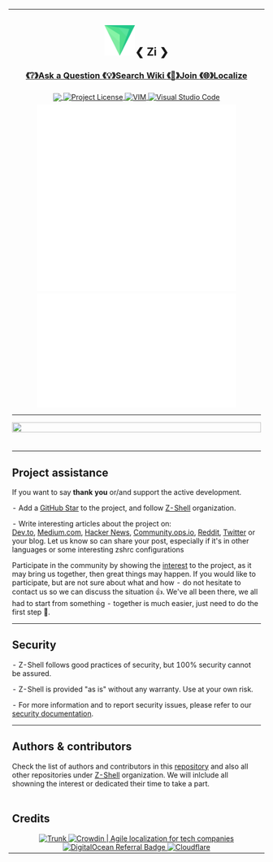 <!-- @format -->

<!-- markdownlint-disable MD041 -->
<table style="width:100%;height:auto">
 <tr align="justify" margin-left="auto" margin-right="auto"><td align="center">
  <h2>
   <a title="❮ Zi ❯" target="_self" href="https://github.com/z-shell/wiki">
  <img style="width:60;height:60px"
    src="https://raw.githubusercontent.com/z-shell/zi/main/docs/images/logo.svg"
    alt="Logo" /></a>❮ Zi ❯
  </h2>
<h3>
  <a href="https://discussions.zshell.dev/">《❔》Ask a Question </a>
  <a href="https://wiki.zshell.dev/search/">《💡》Search Wiki </a>
  <a href="https://github.com/z-shell/community/issues/new?assignees=&labels=%F0%9F%91%A5+member&template=membership.yml&title=team%3A+">《💜》Join </a>
  <a href="https://translate.zshell.dev/">《🌐》Localize </a>
</h3>

  </tr>
<tr>
<td align="center">
  <a title="Crowdin" target="_self" href="https://translate.zshell.dev/">
    <img align="center" src="https://badges.crowdin.net/e/f108c12713ee8526ac878d5671ad6e29/localized.svg" />
  </a>
  <!--
  <a title="Releases" target="_self" href="https://github.com/z-shell/wiki/releases">
    <img align="center" src="https://img.shields.io/github/tag/z-shell/wiki.svg" alt="Version" />
  </a>
  -->
  <a title="License GPL-3.0" target="_self" href="https://www.gnu.org/licenses/gpl-3.0">
    <img align="center" src="https://img.shields.io/badge/License-GPL%20v3-blue.svg" alt="Project License" />
  </a>
  <a title="VIM" target="_self" href="https://github.com/z-shell/zi-vim-syntax">
    <img align="center" src="https://img.shields.io/badge/--019733?logo=vim" alt="VIM" />
  </a>
  <a title="wiki" target="_self" href="https://open.vscode.dev/z-shell/wiki">
    <img
      align="center"
      src="https://img.shields.io/badge/--007ACC?logo=visual%20studio%20code&logoColor=ffffff"
      alt="Visual Studio Code"
    />
  </a>
</td>
</tr>
<tr>
  <td align="center">
  <img
    align="center" style="width:80%;height:auto"
    src="https://raw.githubusercontent.com/z-shell/.github/main/metrics/plugin/followup/wiki_followup.svg"
  />
  <img
    align="center" style="width:80%;height:auto"
    src="https://raw.githubusercontent.com/z-shell/.github/main/metrics/plugin/metrics.svg"
  />
  </td>
</tr>
<tr>
<td align="center">
<a title="Zi Wiki" target="_self" href="https://github.com/z-shell/wiki">
  <img
    align="center" style="width:80%;height:auto"
    src="https://raw.githubusercontent.com/z-shell/.github/main/metrics/plugin/pagespeed/detailed.svg"
  /><hr />
</a>
 <p align="center"><a href="https://asciinema.org/a/459358" target="_blank"><img align="center" style="width:100%;height:100%" src="https://asciinema.org/a/459358.svg" /></a><p>
  </td>
 </tr>
 <tr><td align="left">
  <hr />
 <h2 align="left">Project assistance</h2>
 <p> If you want to say <b>thank you</b> or/and support the active development.</p>
 <p> - Add a <a href="https://github.com/z-shell/zi">GitHub Star</a> to the project, and follow <a href="https://github.com/z-shell">Z-Shell</a> organization. </p>
 <p> - Write interesting articles about the project on: <br />
  <a href="https://dev.to/">Dev.to</a>, <a href="https://medium.com/">Medium.com</a>, <a href="https://news.ycombinator.com/news">Hacker News</a>, <a href="https://community.ops.io/zsh">Community.ops.io</a>, <a href="https://www.reddit.com/r/zsh/">Reddit</a>, <a href="https://twitter.com/zshell_zi">Twitter</a> or your blog. Let us know so can share your post, especially if it's in other languages or some interesting zshrc configurations </p>
 <p> Participate in the community by showing the <a href="https://github.com/z-shell/community/issues/new?assignees=&labels=%F0%9F%91%A5+member&template=membership.yml&title=team%3A+">interest</a> to the project, as it may bring us together, then great things may happen. If you would like to participate, but are not sure about what and how - do not hesitate to contact us so we can discuss the situation 👍. We've all been there, we all had to start from something - together is much easier, just need to do the first step 🚀. </p>
 <hr />
 <h2 align="left">Security</h2>
 <p> - Z-Shell follows good practices of security, but 100% security cannot be assured.</p>
 <p> - Z-Shell is provided <bold>"as is"</bold> without any <bold>warranty</bold>. Use at your own risk. </p>
 <p> - For more information and to report security issues, please refer to our <a href="https://github.com/z-shell/zi/blob/main/docs/SECURITY.md">security documentation</a>.</p>
 <hr />
<h2 align="left">Authors & contributors</h2>
 <p> Check the list of authors and contributors in this <a href="https://github.com/z-shell/zi/contributors">repository</a> and also all other repositories under <a href="https://github.com/z-shell">Z-Shell</a> organization. We will inlclude all showning the interest or dedicated their time to take a part.
 </p>
 </td>
 </tr><tr><td align="center">
      <h2 align="left">Credits</h2>
      <a href="https://trunk.io" rel="nofollow">
        <img
          style="width: 140; height: 40px"
          src="https://storage.googleapis.com/digital-space/img/brand/trunk/trunk-white.svg"
          alt="Trunk"
        />
      </a>
      <a
        href="https://crowdin.com/?utm_source=badge&utm_medium=referral&utm_campaign=badge-add-on"
        rel="nofollow"
      >
        <img
          style="width: 140px; height: 40px"
          src="https://storage.googleapis.com/digital-space/img/brand/crowdin/localization-at-dark-rounded%402x.png"
          alt="Crowdin | Agile localization for tech companies"
        />
      </a>
      <a
        href="https://www.digitalocean.com/?refcode=090bdb63f800&utm_campaign=Referral_Invite&utm_medium=Referral_Program&utm_source=badge"
        rel="nofollow"
      >
        <img
          style="width: 140px; height: 40px"
          src="https://web-platforms.sfo2.digitaloceanspaces.com/WWW/Badge%203.svg"
          alt="DigitalOcean Referral Badge"
        />
      </a>
      <a href="https://cloudflare.com" rel="nofollow">
        <img
          style="width: 140px; height: 40px"
          src="https://storage.googleapis.com/digital-space/img/brand/cloudflare/cf-logo-v-rgb.png"
          alt="Cloudflare"
        />
      </a>
    </td>
  </tr>
</table>

